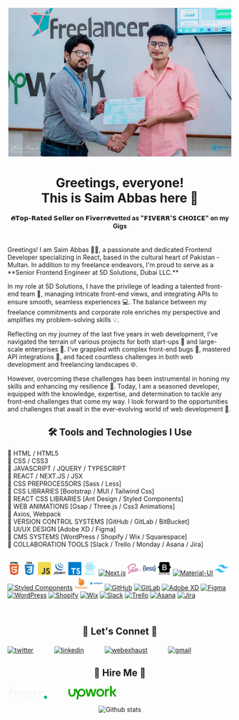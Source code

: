<p align="center">
  <img src="erozgar-img.jpg" alt="Intro Gif" width="500" />
</p>
<h1 align="center">Greetings, everyone! <br /> This is Saim Abbas here 👋</h1>
<h4 align="center">
🔥𝗧𝗼𝗽-𝗥𝗮𝘁𝗲𝗱 𝗦𝗲𝗹𝗹𝗲𝗿 𝗼𝗻 𝗙𝗶𝘃𝗲𝗿𝗿🔥vetted as "𝗙𝗜𝗩𝗘𝗥𝗥'𝗦 𝗖𝗛𝗢𝗜𝗖𝗘" on my Gigs
</h4>
<br />
Greetings! I am Saim Abbas 🙋‍♂️, a passionate and dedicated Frontend Developer specializing in React, based in the cultural heart of Pakistan - Multan. In addition to my freelance endeavors, I'm proud to serve as a **Senior Frontend Engineer at 5D Solutions, Dubai LLC.**

In my role at 5D Solutions, I have the privilege of leading a talented front-end team 👥, managing intricate front-end views, and integrating APIs to ensure smooth, seamless experiences 💻. The balance between my freelance commitments and corporate role enriches my perspective and amplifies my problem-solving skills 💡.

Reflecting on my journey of the last five years in web development, I've navigated the terrain of various projects for both start-ups 🚀 and large-scale enterprises 🏢. I've grappled with complex front-end bugs 🐞, mastered API integrations 🧩, and faced countless challenges in both web development and freelancing landscapes 🌐.

However, overcoming these challenges has been instrumental in honing my skills and enhancing my resilience 💪. Today, I am a seasoned developer, equipped with the knowledge, expertise, and determination to tackle any front-end challenges that come my way. I look forward to the opportunities and challenges that await in the ever-evolving world of web development 🌱.
<br />
<h2 align="center">🛠 Tools and Technologies I Use</h2>  
🔷 HTML / HTML5 <br />
🔷 CSS / CSS3 <br />
🔷 JAVASCRIPT / JQUERY / TYPESCRIPT <br />
🔷 REACT / NEXT.JS / JSX <br />
🔷 CSS PREPROCESSORS [Sass / Less] <br />
🔷 CSS LIBRARIES [Bootstrap / MUI / Tailwind Css] <br />
🔷 REACT CSS LIBRARIES [Ant Design / Styled Components] <br />
🔷 WEB ANIMATIONS [Gsap / Three.js / Css3 Animations] <br />
🔷 Axios, Webpack <br />
🔷 VERSION CONTROL SYSTEMS [GitHub / GitLab / BitBucket] <br />
🔷 UI/UX DESIGN [Adobe XD / Figma] <br />
🔷 CMS SYSTEMS [WordPress / Shopify / Wix / Squarespace] <br />
🔷 COLLABORATION TOOLS [Slack / Trello / Monday / Asana / Jira]
<br /><br />
<p align="left">
  <a href="https://www.fiverr.com/webexhaust"><img src="https://raw.githubusercontent.com/devicons/devicon/master/icons/html5/html5-original-wordmark.svg" alt="HTML5" height="30"/></a>
  <a href="https://www.fiverr.com/webexhaust"><img src="https://raw.githubusercontent.com/devicons/devicon/master/icons/css3/css3-original-wordmark.svg" alt="CSS3" height="30"/></a>
  <a href="https://www.fiverr.com/webexhaust"><img src="https://raw.githubusercontent.com/devicons/devicon/master/icons/javascript/javascript-original.svg" alt="Javascript" height="30"/></a>
  <a href="https://www.fiverr.com/webexhaust"><img src="https://raw.githubusercontent.com/devicons/devicon/master/icons/jquery/jquery-original-wordmark.svg" alt="jQuery" height="30"/></a>
  <a href="https://www.fiverr.com/webexhaust"><img src="https://raw.githubusercontent.com/devicons/devicon/master/icons/typescript/typescript-original.svg" alt="TypeScript" height="30"/></a>
  <a href="https://www.fiverr.com/webexhaust"><img src="https://raw.githubusercontent.com/devicons/devicon/master/icons/react/react-original-wordmark.svg" alt="React" height="30"/></a>
  <a href="https://www.fiverr.com/webexhaust"><img src="https://testrigor.com/wp-content/uploads/2023/04/nextjs-logo.png" alt="Next.js" height="30"/></a>
  <a href="https://www.fiverr.com/webexhaust"><img src="https://raw.githubusercontent.com/devicons/devicon/master/icons/sass/sass-original.svg" alt="Sass" height="30"/></a>
  <a href="https://www.fiverr.com/webexhaust"><img src="https://raw.githubusercontent.com/devicons/devicon/master/icons/less/less-plain-wordmark.svg" alt="Less" height="30"/></a>
  <a href="https://www.fiverr.com/webexhaust"><img src="https://raw.githubusercontent.com/devicons/devicon/master/icons/bootstrap/bootstrap-plain-wordmark.svg" alt="Bootstrap" height="30"/></a>
  <a href="https://www.fiverr.com/webexhaust"><img src="https://img.icons8.com/?size=512&id=gFw7X5Tbl3ss&format=png" alt="Material-UI" height="30"/></a>
  <a href="https://www.fiverr.com/webexhaust"><img src="https://raw.githubusercontent.com/devicons/devicon/master/icons/tailwindcss/tailwindcss-plain.svg" alt="Tailwind Css" height="30"/></a>
  <a href="https://www.fiverr.com/webexhaust"><img src="https://styled-components.com/logo.png" alt="Styled Components" height="30"/></a>
  <a href="https://www.fiverr.com/webexhaust"><img src="https://raw.githubusercontent.com/devicons/devicon/master/icons/firebase/firebase-plain-wordmark.svg" alt="Firebase" height="30"/></a>
  <a href="https://www.fiverr.com/webexhaust"><img src="https://raw.githubusercontent.com/devicons/devicon/master/icons/webpack/webpack-original-wordmark.svg" alt="Webpack" height="30"/></a>
  <a href="https://www.fiverr.com/webexhaust"><img src="https://img.icons8.com/?size=512&id=63777&format=png" alt="GitHub" height="30"/></a>
  <a href="https://www.fiverr.com/webexhaust"><img src="https://www.vectorlogo.zone/logos/gitlab/gitlab-icon.svg" alt="GitLab" height="30"/></a>
  <a href="https://www.fiverr.com/webexhaust"><img src="https://cdn.worldvectorlogo.com/logos/adobe-xd-1.svg" alt="Adobe XD" height="30"/></a>
  <a href="https://www.fiverr.com/webexhaust"><img src="https://www.vectorlogo.zone/logos/figma/figma-icon.svg" alt="Figma" height="30"/></a>
  <a href="https://www.fiverr.com/webexhaust"><img src="https://www.vectorlogo.zone/logos/wordpress/wordpress-icon.svg" alt="WordPress" height="30"/></a>
  <a href="https://www.fiverr.com/webexhaust"><img src="https://img.icons8.com/?size=512&id=uSHYbs6PJfMT&format=png" alt="Shopify" height="30"/></a>
  <a href="https://www.fiverr.com/webexhaust"><img src="https://www.vectorlogo.zone/logos/wix/wix-icon.svg" alt="Wix" height="30"/></a>
  <a href="https://www.fiverr.com/webexhaust"><img src="https://www.vectorlogo.zone/logos/slack/slack-icon.svg" alt="Slack" height="30"/></a>
  <a href="https://www.fiverr.com/webexhaust"><img src="https://www.vectorlogo.zone/logos/trello/trello-icon.svg" alt="Trello" height="30"/></a>
  <a href="https://www.fiverr.com/webexhaust"><img src="https://asana.com/assets/img/logo-icon.svg" alt="Asana" height="30"/></a>
  <a href="https://www.fiverr.com/webexhaust"><img src="https://www.vectorlogo.zone/logos/atlassian_jira/atlassian_jira-icon.svg" alt="Jira" height="30"/></a>
</p>



<br />
<h2 align="center">💌 Let's Connet 💌</h2>
<a href="https://twitter.com/SaimInSpace" target="blank"><img align="center" alt="twitter" src="https://cdn-icons-png.flaticon.com/512/3670/3670211.png" height="40" /></a>
ㅤㅤㅤ
<a href="https://www.linkedin.com/in/saimabbas" target="blank"><img align="center" src="https://cdn-icons-png.flaticon.com/512/3536/3536505.png" alt="linkedin" height="40" /></a>
ㅤㅤㅤ
<a href="https://www.webexhaust.com" target="blank"><img align="center" src="https://cdn-icons-png.flaticon.com/512/1927/1927746.png" alt="webexhaust" height="45" /></a>
ㅤㅤㅤ
<a href="mailto:webexhaust@gmail.com" target="blank"><img align="center" src="https://cdn-icons-png.flaticon.com/512/552/552486.png" alt="gmail" height="45" /></a>
<br />
<h2 align="center">💼 Hire Me 💼</h2>
<a href="https://www.fiverr.com/webexhaust" target="blank"><img align="center" src="fiverr.svg" alt="fiverr" height="27" /></a>
ㅤㅤㅤ
<a href="https://www.upwork.com/freelancers/~0121ee63d18e06bd50" target="blank"><img align="center" src="upwork.svg" alt="upwork" height="30" /></a>
<br />
<p align="center">
<img src="https://github-readme-streak-stats.herokuapp.com?user=saimabbas&theme=transparent&hide_border=true&type=svg" alt="Github stats" />  
</p>






<!--
**saimabbas/saimabbas** is a ✨ _special_ ✨ repository because its `README.md` (this file) appears on your GitHub profile.

Here are some ideas to get you started:

- 🔭 I’m currently working on ...
- 🌱 I’m currently learning ...
- 👯 I’m looking to collaborate on ...
- 🤔 I’m looking for help with ...
- 💬 Ask me about ...
- 📫 How to reach me: ...
- 😄 Pronouns: ...
- ⚡ Fun fact: ...
-->
